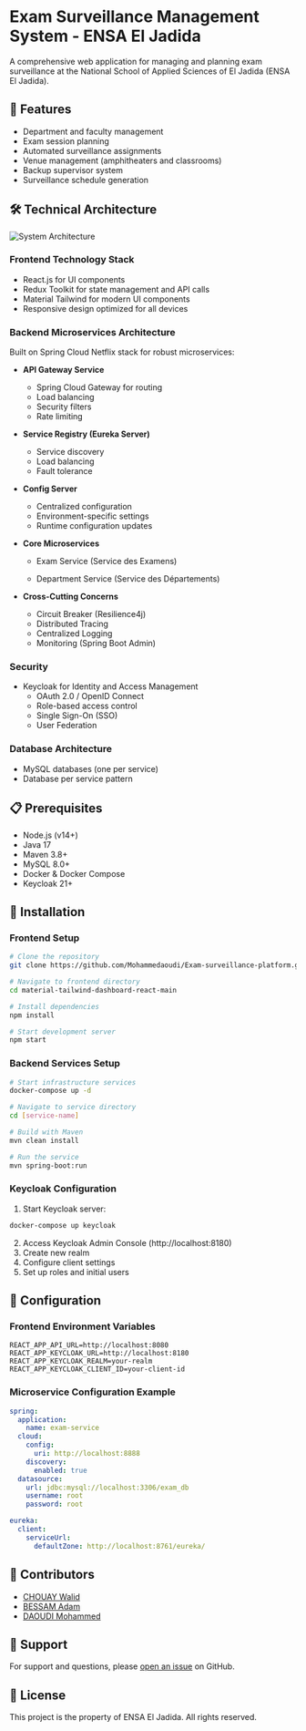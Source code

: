 # Exam Surveillance Management System - ENSA El Jadida

A comprehensive web application for managing and planning exam surveillance at the National School of Applied Sciences of El Jadida (ENSA El Jadida).

## 🚀 Features

- Department and faculty management
- Exam session planning
- Automated surveillance assignments
- Venue management (amphitheaters and classrooms)
- Backup supervisor system
- Surveillance schedule generation

## 🛠 Technical Architecture
![System Architecture](https://github.com/user-attachments/assets/2e48b461-7302-44e0-a434-67cbd225a190)

### Frontend Technology Stack
- React.js for UI components
- Redux Toolkit for state management and API calls
- Material Tailwind for modern UI components
- Responsive design optimized for all devices

### Backend Microservices Architecture
Built on Spring Cloud Netflix stack for robust microservices:

- **API Gateway Service**
  - Spring Cloud Gateway for routing
  - Load balancing
  - Security filters
  - Rate limiting

- **Service Registry (Eureka Server)**
  - Service discovery
  - Load balancing
  - Fault tolerance

- **Config Server**
  - Centralized configuration
  - Environment-specific settings
  - Runtime configuration updates

- **Core Microservices**
  - Exam Service (Service des Examens)
  
  - Department Service (Service des Départements)
   

- **Cross-Cutting Concerns**
  - Circuit Breaker (Resilience4j)
  - Distributed Tracing
  - Centralized Logging
  - Monitoring (Spring Boot Admin)

### Security
- Keycloak for Identity and Access Management
  - OAuth 2.0 / OpenID Connect
  - Role-based access control
  - Single Sign-On (SSO)
  - User Federation

### Database Architecture
- MySQL databases (one per service)
- Database per service pattern

## 📋 Prerequisites

- Node.js (v14+)
- Java 17
- Maven 3.8+
- MySQL 8.0+
- Docker & Docker Compose
- Keycloak 21+

## 🚀 Installation

### Frontend Setup

```bash
# Clone the repository
git clone https://github.com/Mohammedaoudi/Exam-surveillance-platform.git

# Navigate to frontend directory
cd material-tailwind-dashboard-react-main

# Install dependencies
npm install

# Start development server
npm start
```

### Backend Services Setup

```bash
# Start infrastructure services
docker-compose up -d

# Navigate to service directory
cd [service-name]

# Build with Maven
mvn clean install

# Run the service
mvn spring-boot:run
```

### Keycloak Configuration

1. Start Keycloak server:
```bash
docker-compose up keycloak
```

2. Access Keycloak Admin Console (http://localhost:8180)
3. Create new realm
4. Configure client settings
5. Set up roles and initial users

## 🔑 Configuration

### Frontend Environment Variables
```env
REACT_APP_API_URL=http://localhost:8080
REACT_APP_KEYCLOAK_URL=http://localhost:8180
REACT_APP_KEYCLOAK_REALM=your-realm
REACT_APP_KEYCLOAK_CLIENT_ID=your-client-id
```

### Microservice Configuration Example
```yaml
spring:
  application:
    name: exam-service
  cloud:
    config:
      uri: http://localhost:8888
    discovery:
      enabled: true
  datasource:
    url: jdbc:mysql://localhost:3306/exam_db
    username: root
    password: root

eureka:
  client:
    serviceUrl:
      defaultZone: http://localhost:8761/eureka/
```



## 👥 Contributors

- [CHOUAY Walid](https://github.com/CHOUAY15) 
- [BESSAM Adam](https://github.com/AdamBessam)
- [DAOUDI Mohammed](https://github.com/Mohammedaoudi)

## 💬 Support

For support and questions, please [open an issue](https://github.com/Mohammedaoudi/Exam-surveillance-platform/issues) on GitHub.

## 📄 License

This project is the property of ENSA El Jadida. All rights reserved.


